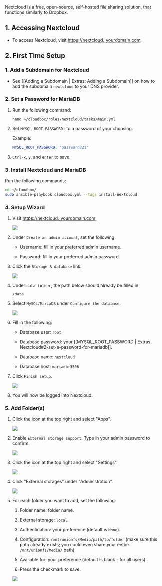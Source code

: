 Nextcloud is a free, open-source, self-hosted file sharing solution, that functions similarly to Dropbox. 

## 1. Accessing Nextcloud

 - To access Nextcloud, visit https://nextcloud._yourdomain.com_

## 2. First Time Setup

### 1. Add a Subdomain for Nextcloud

 - See [[Adding a Subdomain | Extras: Adding a Subdomain]] on how to add the subdomain `nextcloud` to your DNS provider.

### 2. Set a Password for MariaDB

1. Run the following command: 

   ```
   nano ~/cloudbox/roles/nextcloud/tasks/main.yml
   ```
1. Set `MYSQL_ROOT_PASSWORD:` to a password of your choosing.

   Example:
   ```yaml
   MYSQL_ROOT_PASSWORD: "password321"
   ```
1. `Ctrl-x`, `y`, and `enter` to save.

### 3. Install Nextcloud and MariaDB

Run the following commands: 

 ```bash
 cd ~/cloudbox/
 sudo ansible-playbook cloudbox.yml --tags install-nextcloud  
 ```

### 4. Setup Wizard

1. Visit https://nextcloud._yourdomain.com_

   ![](https://i.imgur.com/akcVDEl.png)

1. Under `Create an admin account`, set the following:

   - Username: fill in your preferred admin username. 

   - Password: fill in your preferred admin password. 

1. Click the `Storage & database` link. 

   ![](https://i.imgur.com/BRpV7i6.png)

1. Under `data folder`, the path below should already be filled in. 
  
   ```
   /data
   ```


3. Select `MySQL/MariaDB` under `Configure the database`.

   ![](https://i.imgur.com/Ck012rr.png)

4. Fill in the following: 

   - Database user: `root`

   - Database password: your [[MYSQL_ROOT_PASSWORD | Extras: Nextcloud#2-set-a-password-for-mariadb]]. 

   - Database name: `nextcloud`

   - Database host: `mariadb:3306`

5. Click `Finish setup`. 
   				
   ![](https://i.imgur.com/jU8wOUD.png)

6. You will now be logged into Nextcloud.

### 5. Add Folder(s)

1. Click the icon at the top right and select "Apps". 

   ![](https://i.imgur.com/cHQUv1Z.png)

1. Enable `External storage support`. Type in your admin password to confirm. 

   ![](https://i.imgur.com/2nKCBVt.png)

1. Click the icon at the top right and select "Settings". 

   ![](https://i.imgur.com/c3vDcR7.png)

1. Click "External storages" under "Administration".

   ![](https://i.imgur.com/Gi7Lhxe.png)

1. For each folder you want to add, set the following: 

   1. Folder name: folder name. 

   1. External storage: `local`. 

   1. Authentication: your preference (default is `None`). 

   1. Configuration: `/mnt/unionfs/Media/path/to/folder` (make sure this path already exists; you could even share your entire `/mnt/unionfs/Media/` path). 

   1. Available for: your preference (default is blank - for all users).

   1. Press the checkmark to save. 

   ![](https://i.imgur.com/YCLJm5w.png)